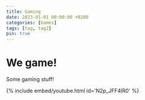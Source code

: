 ```yaml
---
title: Gaming
date: 2023-01-01 00:00:00 +0200
categories: [Games]
tags: [tag, tag2]
pin: true
---
```


# We game!

Some gaming stuff!

{% include embed/youtube.html id='N2p_JFF4lR0' %}
